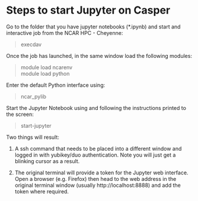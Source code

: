 # Steps to start Jupyter on Casper

Go to the folder that you have jupyter notebooks (*.ipynb) and start and interactive job from the NCAR HPC - Cheyenne:
>execdav

Once the job has launched, in the same window load the following modules:
>module load ncarenv<br>
>module load python

Enter the default Python interface using:
>ncar_pylib

Start the Jupyter Notebook using and following the instructions printed to the screen:
>start-jupyter

Two things will result:
1. A ssh command that needs to be placed into a different window and logged in with yubikey/duo authentication. Note you will just get a blinking cursor as a result.

2. The original terminal will provide a token for the Jupyter web interface. Open a browser (e.g. Firefox) then head to the web address in the original terminal window (usually http://localhost:8888) and add the token where required.
